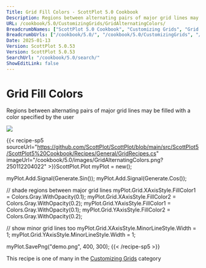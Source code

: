 ```yaml
---
Title: Grid Fill Colors - ScottPlot 5.0 Cookbook
Description: Regions between alternating pairs of major grid lines may be filled with a color specified by the user
URL: /cookbook/5.0/CustomizingGrids/GridAlternatingColors/
BreadcrumbNames: ["ScottPlot 5.0 Cookbook", "Customizing Grids", "Grid Fill Colors"]
BreadcrumbUrls: ["/cookbook/5.0/", "/cookbook/5.0/CustomizingGrids", "/cookbook/5.0/CustomizingGrids/GridAlternatingColors"]
Date: 2025-01-13
Version: ScottPlot 5.0.53
Version: ScottPlot 5.0.53
SearchUrl: "/cookbook/5.0/search/"
ShowEditLink: false
---
```



<div class='d-flex align-items-center mt-5'>
<h1 class='me-2 text-dark my-0 border-0'>Grid Fill Colors</h1>
</div>

Regions between alternating pairs of major grid lines may be filled with a color specified by the user

[![](/cookbook/5.0/images/GridAlternatingColors.png?250112204022)](/cookbook/5.0/images/GridAlternatingColors.png?250112204022)

{{< recipe-sp5 sourceUrl="https://github.com/ScottPlot/ScottPlot/blob/main/src/ScottPlot5/ScottPlot5%20Cookbook/Recipes/General/GridRecipes.cs" imageUrl="/cookbook/5.0/images/GridAlternatingColors.png?250112204022" >}}ScottPlot.Plot myPlot = new();

myPlot.Add.Signal(Generate.Sin());
myPlot.Add.Signal(Generate.Cos());

// shade regions between major grid lines
myPlot.Grid.XAxisStyle.FillColor1 = Colors.Gray.WithOpacity(0.1);
myPlot.Grid.XAxisStyle.FillColor2 = Colors.Gray.WithOpacity(0.2);
myPlot.Grid.YAxisStyle.FillColor1 = Colors.Gray.WithOpacity(0.1);
myPlot.Grid.YAxisStyle.FillColor2 = Colors.Gray.WithOpacity(0.2);

// show minor grid lines too
myPlot.Grid.XAxisStyle.MinorLineStyle.Width = 1;
myPlot.Grid.YAxisStyle.MinorLineStyle.Width = 1;

myPlot.SavePng("demo.png", 400, 300);
{{< /recipe-sp5 >}}

<div class='my-5 text-center'>This recipe is one of many in the <a href='/cookbook/5.0/CustomizingGrids'>Customizing Grids</a> category</div>


